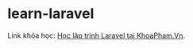 # learn-laravel

Link khóa học: [Học lập trình Laravel tại KhoaPham.Vn](https://www.youtube.com/playlist?list=PLzrVYRai0riQ-K705397wDnlhhWu-gAUh).
